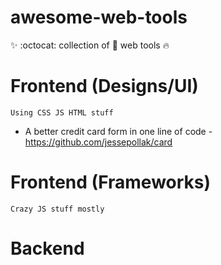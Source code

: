# awesome-web-tools
:sparkles: :octocat: collection of :tada: web tools :fire:

# Frontend (Designs/UI) 
`Using CSS JS HTML stuff`
- A better credit card form in one line of code - https://github.com/jessepollak/card

# Frontend (Frameworks)
`Crazy JS stuff mostly`

# Backend
